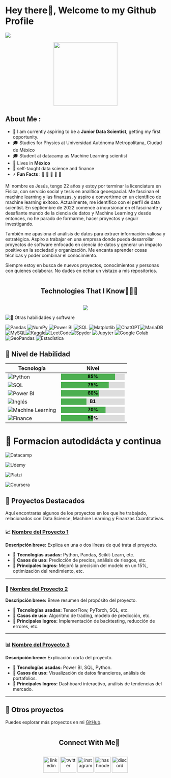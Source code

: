 # Hey there👋, Welcome to my Github Profile

<img src="https://readme-typing-svg.herokuapp.com?font=Architects+Daughter&color=22EBF7&size=25&center=false&lines=hey!+its+Jesús;Data+Scientist...;Machine+Learning...;Finance+Enthusiast..."/>


<p align="center">
  <img src="https://assets.gocoderz.xyz/site/wp-content/uploads/2017/02/shutterstock_239157115-460x320.jpg" height="200"/>
</p>

## About Me :

- 🏢 I am currently aspiring to be a **Junior Data Scientist**, getting my first opportunity. 
- 🎓 Studies for Physics at Universidad Autónoma Metropolitana, Ciudad de México
- 🎓 Student at datacamp as Machine Learning scientist
- 🏡 Lives in **México**
-  📖 self-taught data science and finance
- ⚡ **Fun Facts** : 🍕 🏉 🏏 🎥 🚞




<div>
 <p>

Mi nombre es Jesús, tengo 22 años y estoy por terminar la licenciatura en Física, con servicio social y tesis en analítica geoespacial. Me fascinan el machine learning y las finanzas, y aspiro a convertirme en un científico de machine learning exitoso. Actualmente, me identifico con el perfil de data scientist. En septiembre de 2022 comencé a incursionar en el fascinante y desafiante mundo de la ciencia de datos y Machine Learning y desde entonces, no he parado de formarme, hacer proyectos y seguir investigando.

También me apasiona el análisis de datos para extraer información valiosa y estratégica. Aspiro a trabajar en una empresa donde pueda desarrollar proyectos de software enfocado en ciencia de datos y generar un impacto positivo en la sociedad y organización. Me encanta aprender cosas técnicas y poder combinar el conocimiento.

Siempre estoy en busca de nuevos proyectos, conocimientos y personas con quienes colaborar. No dudes en echar un vistazo a mis repositorios.


</h4>
</div>



<!--h1 without bottom border-->
<div id="user-content-toc">
  <ul align="center">
    <summary><h2 style="display: inline-block">Technologies That I Know👨🏻‍💻</h2></summary>
  </ul>
</div>
<!--tech stack icons-->
<p align="center">
  <a href="https://skillicons.dev">
    <img src="https://skillicons.dev/icons?i=git,github,mysql,py,vscode,anaconda,scikitlearn,tensorflow," />
  </a>
</p>





![📖 Otras habilidades y software](https://img.shields.io/badge/📖%20Otras%20habilidades%20y%20software-555555?style=for-the-badge)



![Pandas](https://img.shields.io/badge/Pandas-150458?style=for-the-badge&logo=pandas&logoColor=white)  ![NumPy](https://img.shields.io/badge/NumPy-013243?style=for-the-badge&logo=numpy&logoColor=white)  ![Power BI](https://img.shields.io/badge/Power%20BI-F2C811?style=for-the-badge&logo=power-bi&logoColor=black)  ![SQL](https://img.shields.io/badge/SQL-4479A1?style=for-the-badge&logo=postgresql&logoColor=white)  ![Matplotlib](https://img.shields.io/badge/Matplotlib-11557C?style=for-the-badge&logo=matplotlib&logoColor=white)  ![ChatGPT](https://img.shields.io/badge/chatGPT-74aa9c?style=for-the-badge&logo=openai&logoColor=white)![MariaDB](https://img.shields.io/badge/MariaDB-003545?style=for-the-badge&logo=mariadb&logoColor=white)![MySQL](https://img.shields.io/badge/mysql-4479A1.svg?style=for-the-badge&logo=mysql&logoColor=white)![Kaggle](https://img.shields.io/badge/Kaggle-035a7d?style=for-the-badge&logo=kaggle&logoColor=white)![LeetCode](https://img.shields.io/badge/LeetCode-000000?style=for-the-badge&logo=LeetCode&logoColor=#d16c06)![Spyder](https://img.shields.io/badge/Spyder-838485?style=for-the-badge&logo=spyder%20ide&logoColor=maroon) ![Jupyter](https://img.shields.io/badge/Jupyter-F37626?style=for-the-badge&logo=jupyter&logoColor=white) ![Google Colab](https://img.shields.io/badge/Google%20Colab-F9AB00?style=for-the-badge&logo=googlecolab&logoColor=white) ![GeoPandas](https://img.shields.io/badge/GeoPandas-008080?style=for-the-badge&logo=geopandas&logoColor=white) ![Estadística](https://img.shields.io/badge/Estadística-1E90FF?style=for-the-badge&logo=chart-bar&logoColor=white)













## 🚀 Nivel de Habilidad

| Tecnología                | Nivel |
|---------------------------|-------|
| ![Python](https://img.shields.io/badge/Python-3776AB?style=for-the-badge&logo=python&logoColor=white) | <svg width="200" height="20"><rect width="85%" height="100%" fill="#4CAF50"/><rect x="85%" width="15%" height="100%" fill="#ddd"/><text x="50%" y="14" fill="black" font-size="14" font-weight="bold" text-anchor="middle">85%</text></svg> |
| ![SQL](https://img.shields.io/badge/SQL-CC2927?style=for-the-badge&logo=postgresql&logoColor=white) | <svg width="200" height="20"><rect width="75%" height="100%" fill="#4CAF50"/><rect x="75%" width="25%" height="100%" fill="#ddd"/><text x="50%" y="14" fill="black" font-size="14" font-weight="bold" text-anchor="middle">75%</text></svg> |
| ![Power BI](https://img.shields.io/badge/Power%20BI-F2C811?style=for-the-badge&logo=powerbi&logoColor=white) | <svg width="200" height="20"><rect width="60%" height="100%" fill="#4CAF50"/><rect x="60%" width="40%" height="100%" fill="#ddd"/><text x="50%" y="14" fill="black" font-size="14" font-weight="bold" text-anchor="middle">60%</text></svg> |
![Inglés](https://img.shields.io/badge/Inglés-232F3E?style=for-the-badge&logo=amazonaws&logoColor=white) | <svg width="200" height="20"><rect width="40%" height="100%" fill="#4CAF50"/><rect x="40%" width="60%" height="100%" fill="#ddd"/><text x="50%" y="14" fill="black" font-size="14" font-weight="bold" text-anchor="middle">B1</text></svg> |
| ![Machine Learning](https://img.shields.io/badge/Machine%20Learning-FF6F00?style=for-the-badge&logo=tensorflow&logoColor=white) | <svg width="200" height="20"><rect width="70%" height="100%" fill="#4CAF50"/><rect x="70%" width="30%" height="100%" fill="#ddd"/><text x="50%" y="14" fill="black" font-size="14" font-weight="bold" text-anchor="middle">70%</text></svg> |
| ![Finance](https://img.shields.io/badge/Finance-4CAF50?style=for-the-badge&logo=chartbar&logoColor=white) | <svg width="200" height="20"><rect width="50%" height="100%" fill="#4CAF50"/><rect x="50%" width="50%" height="100%" fill="#ddd"/><text x="50%" y="14" fill="black" font-size="14" font-weight="bold" text-anchor="middle">50%</text></svg> |




# 📖 Formacion autodidácta y continua
![Datacamp](https://img.shields.io/badge/Datacamp-05192D?style=for-the-badge&logo=datacamp&logoColor=03E860)

![Udemy](https://img.shields.io/badge/Udemy-A435F0?style=for-the-badge&logo=Udemy&logoColor=white)

![Platzi](https://img.shields.io/badge/Platzi-98CA3F?style=for-the-badge&logo=Platzi&logoColor=white)  

![Coursera](https://img.shields.io/badge/Coursera-0056D2?style=for-the-badge&logo=Coursera&logoColor=white) 





## 🚀 Proyectos Destacados

Aquí encontrarás algunos de los proyectos en los que he trabajado, relacionados con Data Science, Machine Learning y Finanzas Cuantitativas.

### 📈 [Nombre del Proyecto 1](URL_DEL_REPOSITORIO)
**Descripción breve:** Explica en una o dos líneas de qué trata el proyecto.  
- 🔹 **Tecnologías usadas:** Python, Pandas, Scikit-Learn, etc.  
- 🔹 **Casos de uso:** Predicción de precios, análisis de riesgos, etc.  
- 🔹 **Principales logros:** Mejoró la precisión del modelo en un 15%, optimización del rendimiento, etc.  

---

### 🤖 [Nombre del Proyecto 2](URL_DEL_REPOSITORIO)
**Descripción breve:** Breve resumen del propósito del proyecto.  
- 🔹 **Tecnologías usadas:** TensorFlow, PyTorch, SQL, etc.  
- 🔹 **Casos de uso:** Algoritmo de trading, modelo de predicción, etc.  
- 🔹 **Principales logros:** Implementación de backtesting, reducción de errores, etc.  

---

### 📊 [Nombre del Proyecto 3](URL_DEL_REPOSITORIO)
**Descripción breve:** Explicación corta del proyecto.  
- 🔹 **Tecnologías usadas:** Power BI, SQL, Python.  
- 🔹 **Casos de uso:** Visualización de datos financieros, análisis de portafolios.  
- 🔹 **Principales logros:** Dashboard interactivo, análisis de tendencias del mercado.  

---

## 📂 Otros proyectos
Puedes explorar más proyectos en mi [GitHub](https://github.com/TU_USUARIO).









<!-- Connect with me -->
<!--h2 without bottom border-->
<div id="user-content-toc">
  <ul align="center">
    <summary><h2 style="display: inline-block">Connect With Me🤝</h2></summary>
  </ul>
</div>

<!--icons and links-->
<p align="center">
<a href="https://www.linkedin.com/in/1010nishant/" target="blank"><img align="center" src="https://user-images.githubusercontent.com/88904952/234979284-68c11d7f-1acc-4f0c-ac78-044e1037d7b0.png" alt="linkedin" height="50" width="50" /></a>
<a href="https://twitter.com/1010nishant" target="blank"><img align="center" src="https://user-images.githubusercontent.com/88904952/234980676-61bfb021-ecc8-48f7-88e6-34c1b06c4a58.png" alt="twitter" height="50" width="50" /></a> 
<a href="https://www.instagram.com/nishant.jangir.1010/" target="blank"><img align="center" src="https://user-images.githubusercontent.com/88904952/234981169-2dd1e58f-4b7e-468c-8213-034ba62156c3.png" alt="instagram" height="50" width="50" /></a>
<a href="https://1010nishant.hashnode.dev/" target="blank"><img align="center" src="https://user-images.githubusercontent.com/88904952/234982196-562aea17-5532-4550-8c08-1c7cb994a541.png" alt="hashnode" height="50" width="50" /></a>
<a href="https://discordapp.com/users/957722095381540874" target="blank"><img align="center" src="https://user-images.githubusercontent.com/88904952/234982627-019fd336-6248-453c-9b05-97c13fd1d207.png" alt="discord" height="50" width="50" /></a>
  
</p>
